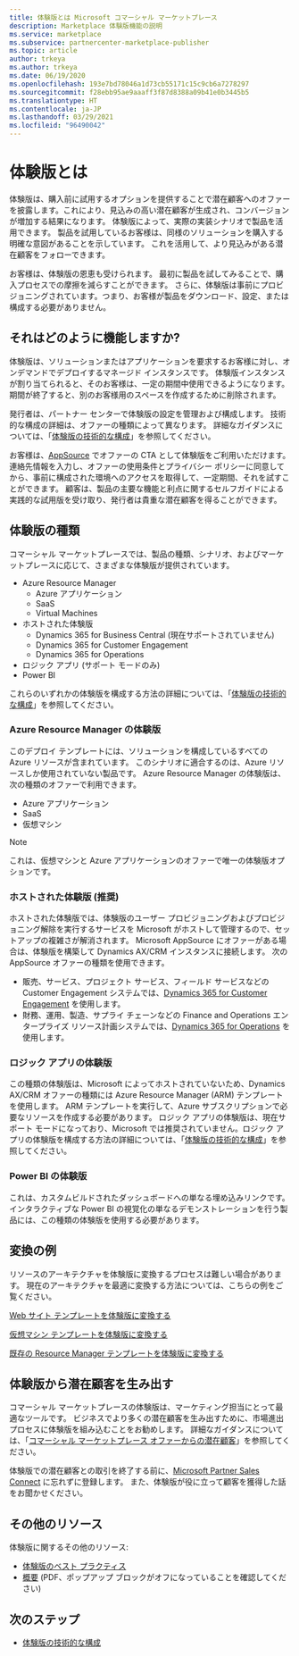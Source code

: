 ```yaml
---
title: 体験版とは Microsoft コマーシャル マーケットプレース
description: Marketplace 体験版機能の説明
ms.service: marketplace
ms.subservice: partnercenter-marketplace-publisher
ms.topic: article
author: trkeya
ms.author: trkeya
ms.date: 06/19/2020
ms.openlocfilehash: 193e7bd78046a1d73cb55171c15c9cb6a7278297
ms.sourcegitcommit: f28ebb95ae9aaaff3f87d8388a09b41e0b3445b5
ms.translationtype: HT
ms.contentlocale: ja-JP
ms.lasthandoff: 03/29/2021
ms.locfileid: "96490042"
---
```

# <a name="what-is-a-test-drive"></a>体験版とは

体験版は、購入前に試用するオプションを提供することで潜在顧客へのオファーを披露します。これにより、見込みの高い潜在顧客が生成され、コンバージョンが増加する結果になります。 体験版によって、実際の実装シナリオで製品を活用できます。 製品を試用しているお客様は、同様のソリューションを購入する明確な意図があることを示しています。 これを活用して、より見込みがある潜在顧客をフォローできます。

お客様は、体験版の恩恵も受けられます。 最初に製品を試してみることで、購入プロセスでの摩擦を減らすことができます。 さらに、体験版は事前にプロビジョニングされています。つまり、お客様が製品をダウンロード、設定、または構成する必要がありません。

## <a name="how-does-it-work"></a>それはどのように機能しますか?

体験版は、ソリューションまたはアプリケーションを要求するお客様に対し、オンデマンドでデプロイするマネージド インスタンスです。 体験版インスタンスが割り当てられると、そのお客様は、一定の期間中使用できるようになります。 期間が終了すると、別のお客様用のスペースを作成するために削除されます。

発行者は、パートナー センターで体験版の設定を管理および構成します。 技術的な構成の詳細は、オファーの種類によって異なります。 詳細なガイダンスについては、「[体験版の技術的な構成](./test-drive-technical-configuration.md)」を参照してください。

お客様は、[AppSource](https://appsource.microsoft.com/en-US/) でオファーの CTA として体験版をご利用いただけます。 連絡先情報を入力し、オファーの使用条件とプライバシー ポリシーに同意してから、事前に構成された環境へのアクセスを取得して、一定期間、それを試すことができます。 顧客は、製品の主要な機能と利点に関するセルフガイドによる実践的な試用版を受け取り、発行者は貴重な潜在顧客を得ることができます。

## <a name="types-of-test-drives"></a>体験版の種類

コマーシャル マーケットプレースでは、製品の種類、シナリオ、およびマーケットプレースに応じて、さまざまな体験版が提供されています。

- Azure Resource Manager
    - Azure アプリケーション
    - SaaS
    - Virtual Machines
- ホストされた体験版
    - Dynamics 365 for Business Central (現在サポートされていません)
    - Dynamics 365 for Customer Engagement
    - Dynamics 365 for Operations
- ロジック アプリ (サポート モードのみ)
- Power BI

これらのいずれかの体験版を構成する方法の詳細については、「[体験版の技術的な構成](./test-drive-technical-configuration.md)」を参照してください。 

### <a name="azure-resource-manager-test-drive"></a>Azure Resource Manager の体験版

このデプロイ テンプレートには、ソリューションを構成しているすべての Azure リソースが含まれています。 このシナリオに適合するのは、Azure リソースしか使用されていない製品です。 Azure Resource Manager の体験版は、次の種類のオファーで利用できます。 

- Azure アプリケーション
- SaaS
- 仮想マシン

>[!NOTE]
>これは、仮想マシンと Azure アプリケーションのオファーで唯一の体験版オプションです。

### <a name="hosted-test-drive-recommended"></a>ホストされた体験版 (推奨)

ホストされた体験版では、体験版のユーザー プロビジョニングおよびプロビジョニング解除を実行するサービスを Microsoft がホストして管理するので、セットアップの複雑さが解消されます。 Microsoft AppSource にオファーがある場合は、体験版を構築して Dynamics AX/CRM インスタンスに接続します。 次の AppSource オファーの種類を使用できます。

- 販売、サービス、プロジェクト サービス、フィールド サービスなどの Customer Engagement システムでは、[Dynamics 365 for Customer Engagement](partner-center-portal/create-new-customer-engagement-offer.md) を使用します。
- 財務、運用、製造、サプライ チェーンなどの Finance and Operations エンタープライズ リソース計画システムでは、[Dynamics 365 for Operations](partner-center-portal/create-new-operations-offer.md) を使用します。

### <a name="logic-app-test-drive"></a>ロジック アプリの体験版

この種類の体験版は、Microsoft によってホストされていないため、Dynamics AX/CRM オファーの種類には Azure Resource Manager (ARM) テンプレートを使用します。 ARM テンプレートを実行して、Azure サブスクリプションで必要なリソースを作成する必要があります。 ロジック アプリの体験版は、現在サポート モードになっており、Microsoft では推奨されていません。ロジック アプリの体験版を構成する方法の詳細については、「[体験版の技術的な構成](./test-drive-technical-configuration.md)」を参照してください。

### <a name="power-bi-test-drive"></a>Power BI の体験版

これは、カスタムビルドされたダッシュボードへの単なる埋め込みリンクです。 インタラクティブな Power BI の視覚化の単なるデモンストレーションを行う製品には、この種類の体験版を使用する必要があります。

## <a name="transforming-examples"></a>変換の例

リソースのアーキテクチャを体験版に変換するプロセスは難しい場合があります。 現在のアーキテクチャを最適に変換する方法については、こちらの例をご覧ください。

[Web サイト テンプレートを体験版に変換する](https://github.com/Azure/AzureTestDrive/wiki/Transforming-Website-Deployment-Template-for-Test-Drive)

[仮想マシン テンプレートを体験版に変換する](https://github.com/Azure/AzureTestDrive/wiki/Transforming-Virtual-Machine-Deployment-Template-for-Test-Drive)

[既存の Resource Manager テンプレートを体験版に変換する](https://github.com/Azure/AzureTestDrive/wiki/Deploying-Existing-Solutions)

## <a name="generate-leads-from-your-test-drive"></a>体験版から潜在顧客を生み出す

コマーシャル マーケットプレースの体験版は、マーケティング担当にとって最適なツールです。 ビジネスでより多くの潜在顧客を生み出すために、市場進出プロセスに体験版を組み込むことをお勧めします。 詳細なガイダンスについては、「[コマーシャル マーケットプレース オファーからの潜在顧客](https://github.com/MicrosoftDocs/azure-docs/blob/master/articles/marketplace/partner-center-portal/commercial-marketplace-get-customer-leads.md)」を参照してください。

体験版での潜在顧客との取引を終了する前に、[Microsoft Partner Sales Connect](https://support.microsoft.com/help/3155788/getting-started-with-microsoft-partner-sales-connect) に忘れずに登録します。 また、体験版が役に立って顧客を獲得した話をお聞かせください。

## <a name="other-resources"></a>その他のリソース

体験版に関するその他のリソース:

- [体験版のベスト プラクティス](https://github.com/Azure/AzureTestDrive/wiki/Test-Drive-Best-Practices)
- [概要](https://assetsprod.microsoft.com/mpn/azure-marketplace-appsource-test-drives.pdf) (PDF、ポップアップ ブロックがオフになっていることを確認してください)

## <a name="next-step"></a>次のステップ

- [体験版の技術的な構成](test-drive-technical-configuration.md)
